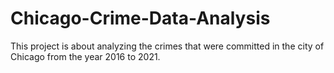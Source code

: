 # Chicago-Crime-Data-Analysis
This project is about analyzing the crimes that were committed in the city of Chicago from the year 2016 to 2021.
